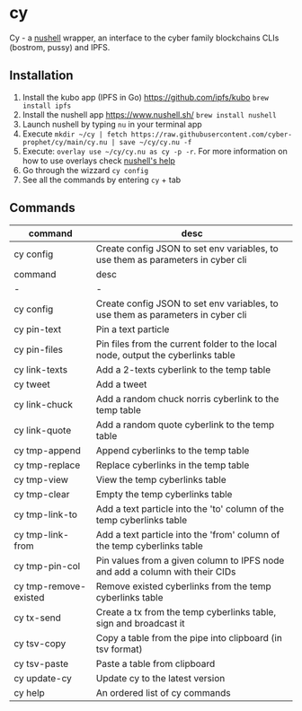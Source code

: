 # cy

Cy - a [nushell](https://www.nushell.sh/) wrapper, an interface to the cyber family blockchains CLIs (bostrom, pussy) and IPFS.

## Installation

1. Install the kubo app (IPFS in Go) https://github.com/ipfs/kubo `brew install ipfs`
2. Install the nushell app https://www.nushell.sh/ `brew install nushell`
3. Launch nushell by typing `nu` in your terminal app
4. Execute `mkdir ~/cy | fetch https://raw.githubusercontent.com/cyber-prophet/cy/main/cy.nu | save ~/cy/cy.nu -f`
5. Execute: `overlay use ~/cy/cy.nu as cy -p -r`. For more information on how to use overlays check [nushell's help](https://www.nushell.sh/book/overlays.html)
6. Go through the wizzard `cy config`
7. See all the commands by entering `cy` + tab

## Commands

| command               | desc                                                                             |
| --------------------- | -------------------------------------------------------------------------------- |
| cy config             | Create config JSON to set env variables, to use them as parameters in cyber cli  |
|command|desc|
|-|-|
|cy config|Create config JSON to set env variables, to use them as parameters in cyber cli|
|cy pin-text|Pin a text particle|
|cy pin-files|Pin files from the current folder to the local node, output the cyberlinks table|
|cy link-texts|Add a 2-texts cyberlink to the temp table|
|cy tweet|Add a tweet|
|cy link-chuck|Add a random chuck norris cyberlink to the temp table|
|cy link-quote|Add a random quote cyberlink to the temp table|
|cy tmp-append|Append cyberlinks to the temp table|
|cy tmp-replace|Replace cyberlinks in the temp table|
|cy tmp-view|View the temp cyberlinks table|
|cy tmp-clear|Empty the temp cyberlinks table|
|cy tmp-link-to|Add a text particle into the 'to' column of the temp cyberlinks table|
|cy tmp-link-from|Add a text particle into the 'from' column of the temp cyberlinks table|
|cy tmp-pin-col|Pin values from a given column to IPFS node and add a column with their CIDs|
|cy tmp-remove-existed|Remove existed cyberlinks from the temp cyberlinks table|
|cy tx-send|Create a tx from the temp cyberlinks table, sign and broadcast it|
|cy tsv-copy|Copy a table from the pipe into clipboard (in tsv format)|
|cy tsv-paste|Paste a table from clipboard|
|cy update-cy|Update cy to the latest version|
|cy help|An ordered list of cy commands|
